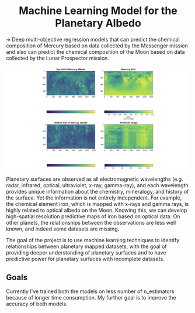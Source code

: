 <h1 align="center">Machine Learning Model for the Planetary Albedo</h1>

➔ Deep multi-objective regression models that can predict the chemical composition of Mercury based on data collected by the Messenger mission and also can predict the chemical composition of the Moon based on data collected by the Lunar Prospector mission.

![](Mercury/data/README_img.jpeg) 

Planetary surfaces are observed as all electromagnetic wavelengths (e.g. radar, infrared, optical, ultraviolet, x-ray, gamma-ray), and each wavelength provides unique information about the chemistry, mineralogy, and history of the surface. Yet the information is not entirely independent. For example, the chemical element iron, which is mapped with x-rays and gamma rays, is highly related to optical albedo on the Moon. Knowing this, we can develop high-spatial resolution predictive maps of iron based on optical data. On other planets, the relationships between the observations are less well known, and indeed some datasets are missing.

The goal of the project is to use machine learning techniques to identify relationships between planetary mapped datasets, with the goal of providing deeper understanding of planetary surfaces and to have predictive power for planetary surfaces with incomplete datasets.

## Goals
Currently I've trained both the models on less number of n_estimators because of longer time consumption. My further goal is to improve the accuracy of both models.
